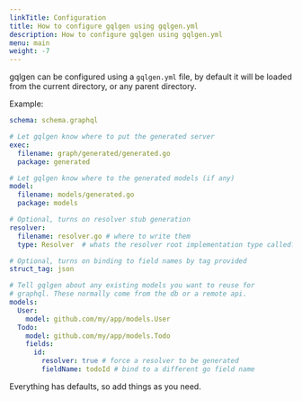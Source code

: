 ```yaml
---
linkTitle: Configuration
title: How to configure gqlgen using gqlgen.yml
description: How to configure gqlgen using gqlgen.yml
menu: main
weight: -7
---
```


gqlgen can be configured using a `gqlgen.yml` file, by default it will be loaded from the current directory, or any parent directory.

Example:
```yml
schema: schema.graphql

# Let gqlgen know where to put the generated server
exec:
  filename: graph/generated/generated.go
  package: generated

# Let gqlgen know where to the generated models (if any)
model:
  filename: models/generated.go
  package: models

# Optional, turns on resolver stub generation
resolver:
  filename: resolver.go # where to write them
  type: Resolver  # whats the resolver root implementation type called?

# Optional, turns on binding to field names by tag provided
struct_tag: json

# Tell gqlgen about any existing models you want to reuse for
# graphql. These normally come from the db or a remote api.
models:
  User:
    model: github.com/my/app/models.User
  Todo:
    model: github.com/my/app/models.Todo
    fields:
      id:
        resolver: true # force a resolver to be generated
        fieldName: todoId # bind to a different go field name 
```

Everything has defaults, so add things as you need.

